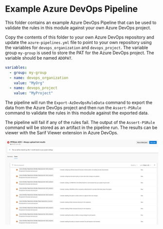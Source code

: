 Example Azure DevOps Pipeline
=============================

This folder contains an example Azure DevOps Pipeline that can be used to
validate the rules in this module against your own Azure DevOps project.

Copy the contents of this folder to your own Azure DevOps repository and
update the `azure-pipelines.yml` file to point to your own repository using
the variables for `devops_organization` and `devops_project`. The variable
group `my-group` is used to store the PAT for the Azure DevOps project.
The variable should be named `ADOPAT`.

```yaml
variables:
  - group: my-group
  - name: devops_organization
    value: "MyOrg"
  - name: devops_project
    value: "MyProject"
```

The pipeline will run the `Export-AzDevOpsRuleData` command to export the
data from the Azure DevOps project and then run the `Assert-PSRule` command
to validate the rules in this module against the exported data.

The pipeline will fail if any of the rules fail. The output of the
`Assert-PSRule` command will be stored as an artifact in the pipeline
run. The results can be viewer with the Sarif Viewer extension in Azure
DevOps. 

![Sarif Viewer](../assets/media/sarif-0.0.11.png)
